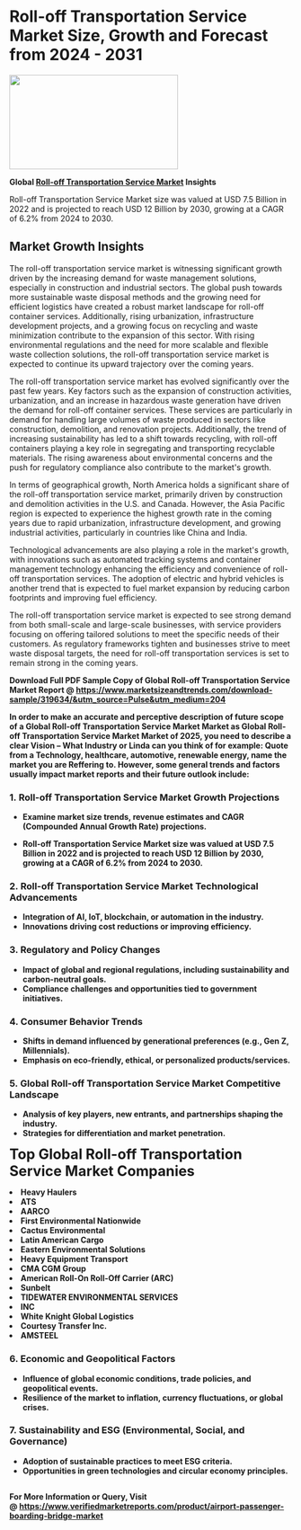 <H1>Roll-off Transportation Service Market Size, Growth and Forecast from 2024 - 2031</H1><img class="aligncenter size-medium wp-image-584254" src="https://thirdeyenews.in/wp-content/uploads/2024/09/Global-Market-Research-300x168.jpeg" alt="" width="300" height="168" /><p><strong>Global&nbsp;<a href="https://www.marketsizeandtrends.com/download-sample/319634/&amp;utm_source=Pulse&amp;utm_medium=204">Roll-off Transportation Service Market</a> Insights</strong></p><p>Roll-off Transportation Service Market size was valued at USD 7.5 Billion in 2022 and is projected to reach USD 12 Billion by 2030, growing at a CAGR of 6.2% from 2024 to 2030.</p><p><h2>Market Growth Insights</h2> <p>The roll-off transportation service market is witnessing significant growth driven by the increasing demand for waste management solutions, especially in construction and industrial sectors. The global push towards more sustainable waste disposal methods and the growing need for efficient logistics have created a robust market landscape for roll-off container services. Additionally, rising urbanization, infrastructure development projects, and a growing focus on recycling and waste minimization contribute to the expansion of this sector. With rising environmental regulations and the need for more scalable and flexible waste collection solutions, the roll-off transportation service market is expected to continue its upward trajectory over the coming years.</p> <p><strong></strong></p> <p>The roll-off transportation service market has evolved significantly over the past few years. Key factors such as the expansion of construction activities, urbanization, and an increase in hazardous waste generation have driven the demand for roll-off container services. These services are particularly in demand for handling large volumes of waste produced in sectors like construction, demolition, and renovation projects. Additionally, the trend of increasing sustainability has led to a shift towards recycling, with roll-off containers playing a key role in segregating and transporting recyclable materials. The rising awareness about environmental concerns and the push for regulatory compliance also contribute to the market's growth.</p> <p>In terms of geographical growth, North America holds a significant share of the roll-off transportation service market, primarily driven by construction and demolition activities in the U.S. and Canada. However, the Asia Pacific region is expected to experience the highest growth rate in the coming years due to rapid urbanization, infrastructure development, and growing industrial activities, particularly in countries like China and India.</p> <p>Technological advancements are also playing a role in the market's growth, with innovations such as automated tracking systems and container management technology enhancing the efficiency and convenience of roll-off transportation services. The adoption of electric and hybrid vehicles is another trend that is expected to fuel market expansion by reducing carbon footprints and improving fuel efficiency.</p> <p>The roll-off transportation service market is expected to see strong demand from both small-scale and large-scale businesses, with service providers focusing on offering tailored solutions to meet the specific needs of their customers. As regulatory frameworks tighten and businesses strive to meet waste disposal targets, the need for roll-off transportation services is set to remain strong in the coming years.</p> <p><strong></p><p><span class=""><strong>Download Full PDF Sample Copy of Global Roll-off Transportation Service Market Report</strong> @ <a href="https://www.marketsizeandtrends.com/download-sample/319634/&amp;utm_source=Pulse&amp;utm_medium=204" target="_blank">https://www.marketsizeandtrends.com/download-sample/319634/&amp;utm_source=Pulse&amp;utm_medium=204</a></span></p><p>In order to make an accurate and perceptive description of future scope of a Global&nbsp;Roll-off Transportation Service Market Market as Global&nbsp;Roll-off Transportation Service Market Market of 2025, you need to describe a clear Vision &ndash; What Industry or Linda can you think of for example: Quote from a Technology, healthcare, automotive, renewable energy, name the market you are Reffering to. However, some general trends and factors usually impact market reports and their future outlook include:</p><h3>1.&nbsp;<strong>Roll-off Transportation Service Market Growth Projections</strong></h3><ul><li>Examine market size trends, revenue estimates and CAGR (Compounded Annual Growth Rate) projections.</li><li><p>Roll-off Transportation Service Market size was valued at USD 7.5 Billion in 2022 and is projected to reach USD 12 Billion by 2030, growing at a CAGR of 6.2% from 2024 to 2030.</p></li></ul><h3>2.&nbsp;<strong>Roll-off Transportation Service Market Technological Advancements</strong></h3><ul><li>Integration of AI, IoT, blockchain, or automation in the industry.</li><li>Innovations driving cost reductions or improving efficiency.</li></ul><h3>3.&nbsp;<strong>Regulatory and Policy Changes</strong></h3><ul><li>Impact of global and regional regulations, including sustainability and carbon-neutral goals.</li><li>Compliance challenges and opportunities tied to government initiatives.</li></ul><h3>4.&nbsp;<strong>Consumer Behavior Trends</strong></h3><ul><li>Shifts in demand influenced by generational preferences (e.g., Gen Z, Millennials).</li><li>Emphasis on eco-friendly, ethical, or personalized products/services.</li></ul><h3>5.&nbsp;<strong>Global Roll-off Transportation Service Market Competitive Landscape</strong></h3><ul><li>Analysis of key players, new entrants, and partnerships shaping the industry.</li><li>Strategies for differentiation and market penetration.</li></ul><p data-pm-slice="1 1 []"><span style="color: inherit; font-family: inherit; font-size: 25px;">Top Global Roll-off Transportation Service Market Companies</span></p><div class="" data-test-id=""><p><li>Heavy Haulers</li><li> ATS</li><li> AARCO</li><li> First Environmental Nationwide</li><li> Cactus Environmental</li><li> Latin American Cargo</li><li> Eastern Environmental Solutions</li><li> Heavy Equipment Transport</li><li> CMA CGM Group</li><li> American Roll-On Roll-Off Carrier (ARC)</li><li> Sunbelt</li><li> TIDEWATER ENVIRONMENTAL SERVICES</li><li> INC</li><li> White Knight Global Logistics</li><li> Courtesy Transfer Inc.</li><li> AMSTEEL</li></p></div><h3>6.&nbsp;<strong>Economic and Geopolitical Factors</strong></h3><ul><li>Influence of global economic conditions, trade policies, and geopolitical events.</li><li>Resilience of the market to inflation, currency fluctuations, or global crises.</li></ul><h3>7.&nbsp;<strong>Sustainability and ESG (Environmental, Social, and Governance)</strong></h3><ul><li>Adoption of sustainable practices to meet ESG criteria.</li><li>Opportunities in green technologies and circular economy principles.</li></ul><h2><strong style="font-size: 14px;">For More Information or Query, Visit @&nbsp;</strong><a style="background-color: #ffffff; font-size: 14px;" href="https://www.marketsizeandtrends.com/report/roll-off-transportation-service-market/" target="_blank">https://www.verifiedmarketreports.com/product/airport-passenger-boarding-bridge-market</a></h2>
